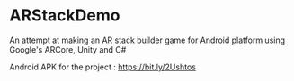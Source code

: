 # ARStackDemo
An attempt at making an AR stack builder game for Android platform using Google's ARCore, Unity and C#

Android APK for the project : 
https://bit.ly/2Ushtos
